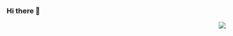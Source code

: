 ### Hi there 👋

<img align="right" src="https://github-readme-stats.vercel.app/api?username=zhouYK&show_icons=true&icon_color=0366d6&text_color=24292e&bg_color=ffffff&hide_title=true" />
